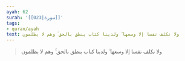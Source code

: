 ```yaml
---
ayah: 62
surah: '[[023|سورة]]'
tags:
- quran/ayah
text: ولا نكلف نفسا إلا وسعها ۖ ولدينا كتاب ينطق بالحق ۚ وهم لا يظلمون
---
```

> ولا نكلف نفسا إلا وسعها ۖ ولدينا كتاب ينطق بالحق ۚ وهم لا يظلمون
